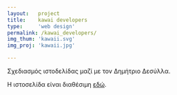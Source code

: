 ```yaml
---
layout:   project
title:    kawai developers
type:     'web design'
permalink: /kawai_developers/
img_thum: 'kawaii.svg'
img_proj: 'kawaii.jpg'

---
```


Σχεδιασμός ιστοδελίδας μαζί με τον Δημήτριο Δεσύλλα.

Η ιστοσελίδα είναι διαθέσιμη [εδώ][kawaii_site].

 [kawaii_site]: https://kawai-developers.github.io/
